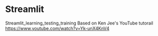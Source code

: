 # Streamlit
Streamlit_learning_testing_training
Based on Ken Jee's YouTube tutorail https://www.youtube.com/watch?v=Yk-unX4KnV4
